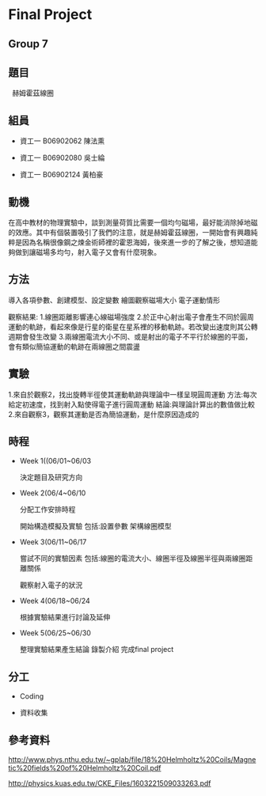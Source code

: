 # Final Project
## Group 7

## 題目
   赫姆霍茲線圈

## 組員

 * 資工一 B06902062 陳法熏

 * 資工一 B06902080 吳士綸

 * 資工一 B06902124 黃柏豪

## 動機
  在高中教材的物理實驗中，談到測量荷質比需要一個均勻磁場，最好能消除掉地磁的效應。其中有個裝置吸引了我們的注意，就是赫姆霍茲線圈，一開始會有興趣純粹是因為名稱很像鋼之煉金術師裡的霍恩海姆，後來進一步的了解之後，想知道能夠做到讓磁場多均勻，射入電子又會有什麼現象。
  
## 方法
  導入各項參數、創建模型、設定變數 
  繪圖觀察磁場大小 電子運動情形
  
  觀察結果:
  1.線圈距離影響連心線磁場強度
  2.於正中心射出電子會產生不同於圓周運動的軌跡，看起來像是行星的衛星在星系裡的移動軌跡。若改變出速度則其公轉週期會發生改變
  3.兩線圈電流大小不同、或是射出的電子不平行於線圈的平面，會有類似簡協運動的軌跡在兩線圈之間震盪
  
  
## 實驗
  1.來自於觀察2，找出旋轉半徑使其運動軌跡與理論中一樣呈現圓周運動
    方法:每次給定初速度，找到射入點使得電子進行圓周運動
    結論:與理論計算出的數值做比較
  2.來自觀察3，觀察其運動是否為簡協運動，是什麼原因造成的
  
## 時程

 * Week 1((06/01~06/03 
 
   決定題目及研究方向
 * Week 2(06/4~06/10
 
   分配工作安排時程

   開始構造模擬及實驗 包括:設置參數 架構線圈模型
 * Week 3(06/11~06/17
 
   嘗試不同的實驗因素 包括:線圈的電流大小、線圈半徑及線圈半徑與兩線圈距離關係
   
   觀察射入電子的狀況
 * Week 4(06/18~06/24
 
   根據實驗結果進行討論及延伸
 * Week 5(06/25~06/30
 
   整理實驗結果產生結論 錄製介紹 完成final project
  
## 分工

 * Coding

 * 資料收集

 


## 參考資料
http://www.phys.nthu.edu.tw/~gplab/file/18%20Helmholtz%20Coils/Magnetic%20fields%20of%20Helmholtz%20Coil.pdf

http://physics.kuas.edu.tw/CKE_Files/1603221509033263.pdf
